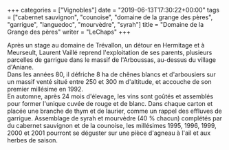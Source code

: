 +++
categories = ["Vignobles"]
date = "2019-06-13T17:30:22+00:00"
tags = ["cabernet sauvignon", "counoise", "domaine de la grange des pères", "garrigue", "languedoc", "mourvèdre", "syrah"] 
title = "Domaine de la Grange des pères"
writer = "LeChaps"
+++

Après un stage au domaine de Trévallon, un détour en Hermitage et à Meurseult, Laurent Vaillé reprend l'exploitation de ses parents, plusieurs parcelles de garrigue dans le massif de l'Arboussas, au-dessus du village d'Aniane.  
Dans les années 80, il défriche 8 ha de chênes blancs et d'arbousiers sur un massif venté situé entre 250 et 300 m d'altitude, et accouche de son premier millésime en 1992.  
En automne, après 24 mois d'élevage, les vins sont goûtés et assemblés pour former l'unique cuvée de rouge et de blanc. Dans chaque carton et placée une branche de thym et de laurier, comme un rappel des effluves de garrigue. Assemblage de syrah et mourvèdre (40 % chacun) complétés par du cabernet sauvignon et de la counoise, les millésimes 1995, 1996, 1999, 2000 et 2001 pourront se déguster sur une pièce d'agneau à l'ail et aux herbes de saison.

